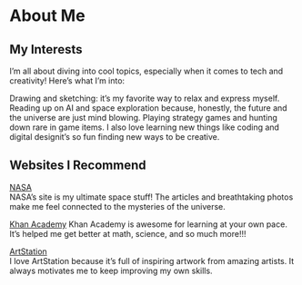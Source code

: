 # About Me

## My Interests
I’m all about diving into cool topics, especially when it comes to tech and creativity! Here’s what I’m into:

Drawing and sketching: it’s my favorite way to relax and express myself.
Reading up on AI and space exploration because, honestly, the future and the universe are just mind blowing.
Playing strategy games and hunting down rare in game items.
I also love learning new things like coding and digital designit’s so fun finding new ways to be creative.

## Websites I Recommend
[NASA](https://www.nasa.gov)  
NASA’s site is my ultimate space stuff! The articles and breathtaking photos make me feel connected to the mysteries of the universe.

[Khan Academy](https://www.khanacademy.org)
Khan Academy is awesome for learning at your own pace. It’s helped me get better at math, science, and so much more!!!

 [ArtStation](https://www.artstation.com)  
I love ArtStation because it’s full of inspiring artwork from amazing artists. It always motivates me to keep improving my own skills.

